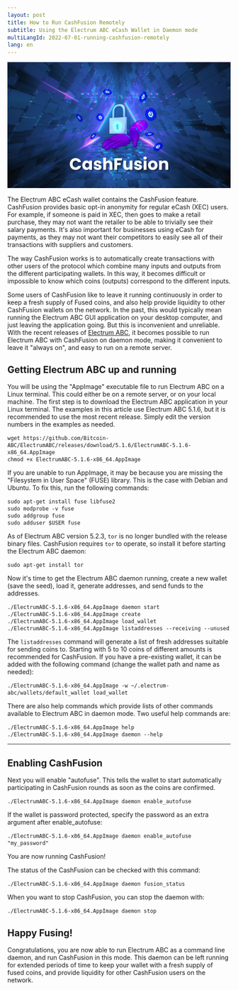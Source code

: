 ```yaml
---
layout: post
title: How to Run CashFusion Remotely
subtitle: Using the Electrum ABC eCash Wallet in Daemon mode
multiLangId: 2022-07-01-running-cashfusion-remotely
lang: en
---
```


![CashFusion for eCash](/img/CashFusion-graphic.jpg "CashFusion for eCash")

The Electrum ABC eCash wallet contains the CashFusion feature. CashFusion provides basic opt-in anonymity for regular eCash (XEC) users. For example, if someone is paid in XEC, then goes to make a retail purchase, they may not want the retailer to be able to trivially see their salary payments. It's also important for businesses using eCash for payments, as they may not want their competitors to easily see all of their transactions with suppliers and customers.

The way CashFusion works is to automatically create transactions with other users of the protocol which combine many inputs and outputs from the different participating wallets. In this way, it becomes difficult or impossible to know which coins (outputs) correspond to the different inputs.

Some users of CashFusion like to leave it running continuously in order to keep a fresh supply of Fused coins, and also help provide liquidity to other CashFusion wallets on the network. In the past, this would typically mean running the Electrum ABC GUI application on your desktop computer, and just leaving the application going. But this is inconvenient and unreliable. With the recent releases of [Electrum ABC](https://bitcoinabc.org/electrum/), it becomes possible to run Electrum ABC with CashFusion on daemon mode, making it convenient to leave it "always on", and easy to run on a remote server.

## Getting Electrum ABC up and running
 
You will be using the "AppImage" executable file to run Electrum ABC on a Linux terminal. This could either be on a remote server, or on your local machine. The first step is to download the Electrum ABC application in your Linux terminal. The examples in this article use Electrum ABC 5.1.6, but it is recommended to use the most recent release. Simply edit the version numbers in the examples as needed.

```
wget https://github.com/Bitcoin-ABC/ElectrumABC/releases/download/5.1.6/ElectrumABC-5.1.6-x86_64.AppImage
chmod +x ElectrumABC-5.1.6-x86_64.AppImage
```

If you are unable to run AppImage, it may be because you are missing the "Filesystem in User Space" (FUSE) library. This is the case with Debian and Ubuntu. To fix this, run the following commands:

```
sudo apt-get install fuse libfuse2
sudo modprobe -v fuse
sudo addgroup fuse
sudo adduser $USER fuse
```

As of Electrum ABC version 5.2.3, `tor` is no longer bundled with the release binary files. CashFusion requires `tor` to operate, so install it before starting the Electrum ABC daemon:

```
sudo apt-get install tor
```

Now it's time to get the Electrum ABC daemon running, create a new wallet (save the seed), load it, generate addresses, and send funds to the addresses.

```
./ElectrumABC-5.1.6-x86_64.AppImage daemon start
./ElectrumABC-5.1.6-x86_64.AppImage create
./ElectrumABC-5.1.6-x86_64.AppImage load_wallet
./ElectrumABC-5.1.6-x86_64.AppImage listaddresses --receiving --unused
```

The `listaddresses` command will generate a list of fresh addresses suitable for sending coins to.
Starting with 5 to 10 coins of different amounts is recommended for CashFusion.
If you have a pre-existing wallet, it can be added with the following command (change the wallet path and name as needed):

```
./ElectrumABC-5.1.6-x86_64.AppImage -w ~/.electrum-abc/wallets/default_wallet load_wallet
```

There are also help commands which provide lists of other commands available to Electrum ABC in daemon mode. Two useful help commands are:

```
./ElectrumABC-5.1.6-x86_64.AppImage help
./ElectrumABC-5.1.6-x86_64.AppImage daemon --help
```

---

## Enabling CashFusion

Next you will enable "autofuse". This tells the wallet to start automatically participating in CashFusion rounds as soon as the coins are confirmed.

```
./ElectrumABC-5.1.6-x86_64.AppImage daemon enable_autofuse 
```
 
If the wallet is password protected, specify the password as an extra argument after enable_autofuse:

```
./ElectrumABC-5.1.6-x86_64.AppImage daemon enable_autofuse  "my_password"
```
 
You are now running CashFusion!

The status of the CashFusion can be checked with this command:

```
./ElectrumABC-5.1.6-x86_64.AppImage daemon fusion_status
```

When you want to stop CashFusion, you can stop the daemon with:

```
./ElectrumABC-5.1.6-x86_64.AppImage daemon stop
```

## Happy Fusing!

Congratulations, you are now able to run Electrum ABC as a command line daemon, and run CashFusion in this mode.
This daemon can be left running for extended periods of time to keep your wallet with a fresh supply of fused coins, and provide liquidity for other CashFusion users on the network.
